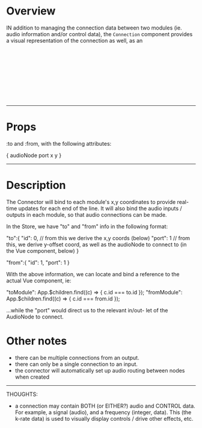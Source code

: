 # Overview
IN addition to managing the connection data between two modules (ie. audio information
and/or control data), the `Connection` component provides a visual representation of the
connection as well, as an <svg> path.

---

# Props
:to and :from, with the following attributes:

{
  audioNode
  port
  x
  y
}

---

# Description

The Connector will bind to each module's x,y coordinates to provide real-time
updates for each end of the line. It will also bind the audio inputs / outputs
in each module, so that audio connections can be made.

In the Store, we have "to" and "from" info in the following format:

"to":{
  "id": 0,        // from this we derive the x,y coords (below)
  "port": 1       // from this, we derive y-offset coord, as well as the audioNode to connect to (in the Vue component, below)
}

"from":{
  "id": 1,
  "port": 1
}


With the above information, we can locate and bind a reference to the actual Vue component, ie:

"toModule": App.$children.find((c) => { c.id === to.id });
"fromModule": App.$children.find((c) => { c.id === from.id });

...while the "port" would direct us to the relevant in/out- let of the AudioNode to connect.

# Other notes
  * there can be multiple connections from an output.
  * there can only be a single connection to an input.
  * the connector will automatically set up audio routing between nodes when created


---

THOUGHTS:
* a connection may contain BOTH (or EITHER?) audio and CONTROL data. For example, a signal (audio),
  and a frequency (integer, data). This (the k-rate data) is used to visually display controls / drive
  other effects, etc.
